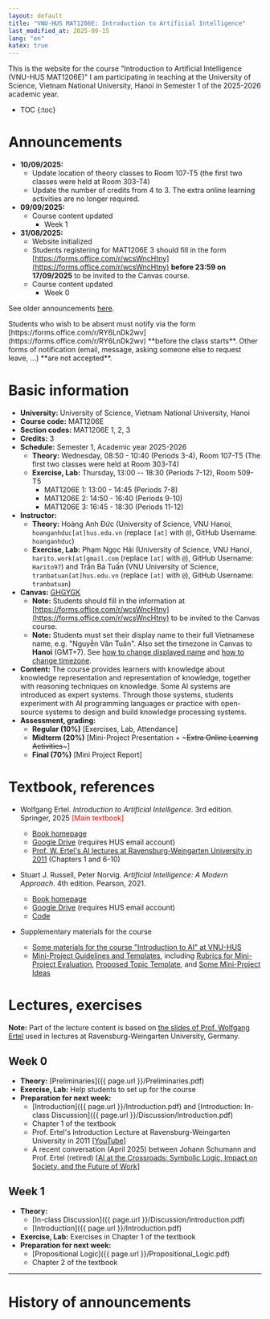 ```yaml
---
layout: default
title: "VNU-HUS MAT1206E: Introduction to Artificial Intelligence"
last_modified_at: 2025-09-15
lang: "en"
katex: true
---
```


<div class="alert alert-info" markdown="1">
This is the website for the course "Introduction to Artificial Intelligence (VNU-HUS MAT1206E)" I am participating in teaching at the University of Science, Vietnam National University, Hanoi in Semester 1 of the 2025-2026 academic year.

* TOC
{:toc}

<h1>Announcements</h1>

* **10/09/2025:**
  * Update location of theory classes to Room 107-T5 (the first two classes were held at Room 303-T4)
  * Update the number of credits from 4 to 3. The extra online learning activities are no longer required.
* **09/09/2025:**
  * Course content updated
    * Week 1
* **31/08/2025:**
  * Website initialized
  * Students registering for MAT1206E 3 should fill in the form [https://forms.office.com/r/wcsWncHtny](https://forms.office.com/r/wcsWncHtny) **before 23:59 on 17/09/2025** to be invited to the Canvas course. 
  * Course content updated
    * Week 0

See older announcements [here](#history-of-announcements).
</div>

<div class="alert alert-primary" role="alert" markdown="1">
Students who wish to be absent must notify via the form [https://forms.office.com/r/RY6LnDk2wv](https://forms.office.com/r/RY6LnDk2wv) **before the class starts**. Other forms of notification (email, message, asking someone else to request leave, ...) **are not accepted**.
</div>

# Basic information
 
* **University:** University of Science, Vietnam National University, Hanoi
* **Course code:** MAT1206E
* **Section codes:** MAT1206E 1, 2, 3
* **Credits:** 3
* **Schedule:** Semester 1, Academic year 2025-2026
  * **Theory:** Wednesday, 08:50 - 10:40 (Periods 3-4), Room 107-T5 (The first two classes were held at Room 303-T4)
  * **Exercise, Lab:** Thursday, 13:00 -- 18:30 (Periods 7-12), Room 509-T5
    * MAT1206E 1: 13:00 - 14:45 (Periods 7-8)
    * MAT1206E 2: 14:50 - 16:40 (Periods 9-10)
    * MAT1206E 3: 16:45 - 18:30 (Periods 11-12)
* **Instructor:**
  * **Theory:** Hoàng Anh Đức (University of Science, VNU Hanoi, `hoanganhduc[at]hus.edu.vn` (replace `[at]` with `@`), GitHub Username: `hoanganhduc`)
  * **Exercise, Lab:** Phạm Ngọc Hải (University of Science, VNU Hanoi, `harito.work[at]gmail.com` (replace `[at]` with `@`), GitHub Username: `Harito97`) and Trần Bá Tuấn (VNU University of Science, `tranbatuan[at]hus.edu.vn` (replace `[at]` with `@`), GitHub Username: `tranbatuan`)
* **Canvas:** [GHGYGK](https://canvas.instructure.com/enroll/GHGYGK)
  * **Note:** Students should fill in the information at [https://forms.office.com/r/wcsWncHtny](https://forms.office.com/r/wcsWncHtny) to be invited to the Canvas course.
  * **Note:** Students must set their display name to their full Vietnamese name, e.g. "Nguyễn Văn Tuấn". Also set the timezone in Canvas to **Hanoi** (GMT+7). See [how to change displayed name](https://community.canvaslms.com/t5/Troubleshooting/Updating-my-displayed-name-in-Canvas/ta-p/853) and [how to change timezone](https://community.canvaslms.com/t5/Canvas-Basics-Guide/How-do-I-set-a-time-zone-in-my-user-account/ta-p/615318).
* **Content:** The course provides learners with knowledge about knowledge representation and representation of knowledge, together with reasoning techniques on knowledge. Some AI systems are introduced as expert systems. Through those systems, students experiment with AI programming languages or practice with open-source systems to design and build knowledge processing systems.
* **Assessment, grading:**
  * **Regular (10%)** [Exercises, Lab, Attendance]
  * **Midterm (20%)** [Mini-Project Presentation + ~~~Extra Online Learning Activities~~~]
  * **Final (70%)** [Mini Project Report]

# Textbook, references

* Wolfgang Ertel. *Introduction to Artificial Intelligence*. 3rd edition. Springer, 2025 <span style="color:red">[Main textbook]</span>
  * [Book homepage](http://www.hs-weingarten.de/~ertel/de/b%C3%BCcher/artificial%20intelligence)
  * [Google Drive](https://drive.google.com/file/d/1BJqgschRX77ys9kJH8FyyKVkF7xkzGNj/) (requires HUS email account)
  * [Prof. W. Ertel's AI lectures at Ravensburg-Weingarten University in 2011](https://www.youtube.com/playlist?list=PL39B5D3AFC249556A) (Chapters 1 and 6-10) 
* Stuart J. Russell, Peter Norvig. *Artificial Intelligence: A Modern Approach*. 4th edition. Pearson, 2021.
  * [Book homepage](https://aima.cs.berkeley.edu)
  * [Google Drive](https://drive.google.com/file/d/1DcyyfFyLyGho4o9V4gZK3gO8Akx_9APi/) (requires HUS email account)
  * [Code](https://github.com/aimacode)

* Supplementary materials for the course
  * [Some materials for the course "Introduction to AI" at VNU-HUS](https://github.com/hoanganhduc/VNU-HUS-IntroAI-Exercises)
  * [Mini-Project Guidelines and Templates](https://github.com/hoanganhduc/VNU-HUS-IntroAI-MiniProject), including [Rubrics for Mini-Project Evaluation](https://github.com/hoanganhduc/VNU-HUS-IntroAI-MiniProject/blob/master/Rubrics.md), [Proposed Topic Template](https://github.com/hoanganhduc/VNU-HUS-IntroAI-MiniProject/blob/master/Proposed%20Topic%20Template.md), and [Some Mini-Project Ideas](https://github.com/hoanganhduc/VNU-HUS-IntroAI-MiniProject/blob/master/Mini-Project%20Ideas.md)

# Lectures, exercises

**Note:** Part of the lecture content is based on [the slides of Prof. Wolfgang Ertel](https://www.hs-weingarten.de/~ertel/de/b%C3%BCcher/artificial%20intelligence/aibook-ertel-slides.pdf) used in lectures at Ravensburg-Weingarten University, Germany.

## Week 0

* **Theory:** [Preliminaries]({{ page.url }}/Preliminaries.pdf)
* **Exercise, Lab:** Help students to set up for the course
* **Preparation for next week:** 
  * [Introduction]({{ page.url }}/Introduction.pdf) and [Introduction: In-class Discussion]({{ page.url }}/Discussion/Introduction.pdf)
  * Chapter 1 of the textbook
  * Prof. Ertel's Introduction Lecture at Ravensburg-Weingarten University in 2011 [[YouTube](https://youtu.be/katiy95_mxo)]
  * A recent conversation (April 2025) between Johann Schumann and Prof. Ertel (retired) [[AI at the Crossroads: Symbolic Logic, Impact on Society, and the Future of Work](https://youtu.be/LDWu3oXnezc)]

## Week 1

* **Theory:** 
  * [In-class Discussion]({{ page.url }}/Discussion/Introduction.pdf)
  * [Introduction]({{ page.url }}/Introduction.pdf)
* **Exercise, Lab:** Exercises in Chapter 1 of the textbook
* **Preparation for next week:** 
  * [Propositional Logic]({{ page.url }}/Propositional_Logic.pdf)
  * Chapter 2 of the textbook

<!--
## Week 2

* **Theory:** 
  * [Discussion]({{ page.url }}/Discussion/Propositional_Logic.pdf)
  * [Propositional Logic]({{ page.url }}/Propositional_Logic.pdf)
* **Exercise, Lab:** Exercises in Chapter 2 of the textbook
* **Preparation for next week:** 
  * [First-order Predicate Logic]({{ page.url }}/First-order_Predicate_Logic.pdf)
  * Chapter 3 of the textbook

## Week 3

* **Theory:** 
  * [Discussion]({{ page.url }}/Discussion/First-order_Predicate_Logic.pdf)
  * [First-order Predicate Logic]({{ page.url }}/First-order_Predicate_Logic.pdf)
* **Exercise, Lab:** Exercises in Chapter 3 of the textbook
* **Preparation for next week:** 
  * [Limitations of Logic]({{ page.url }}/Limitations_of_Logic.pdf)
  * Chapter 4 of the textbook

## Week 4

* **Theory:** 
  * [Discussion]({{ page.url }}/Discussion/Limitations_of_Logic.pdf)
  * [Limitations of Logic]({{ page.url }}/Limitations_of_Logic.pdf)
* **Exercise, Lab:** Exercises in Chapter 4 of the textbook
* **Preparation for next week:** 
  * [Logic Programming with PROLOG]({{ page.url }}/Logic_Programming_with_PROLOG.pdf)
  * Chapter 5 of the textbook

## Week 5

* **Theory:** 
  * [Discussion]({{ page.url }}/Discussion/Logic_Programming_with_PROLOG.pdf)
  * [Logic Programming with PROLOG]({{ page.url }}/Logic_Programming_with_PROLOG.pdf)
* **Exercise, Lab:** Exercises in Chapter 5 of the textbook
* **Preparation for next week:** 
  * [Search, Games, and Problem Solving]({{ page.url }}/Search_Games_and_Problem_Solving.pdf)
  * Chapter 6 of the textbook
  * Prof. Ertel’s Lectures at Ravensburg-Weingarten University in 2011
    - [Introduction (about Search, Games, and Problem Solving)](https://youtu.be/RRO9-QXR0ss&t=2210)
    - [Uninformed Search — Breadth-First Search, Depth-First Search, Iterative Deepening](https://youtu.be/rwefoi__Fk4)
    - [Heuristic Search — Greedy Search, A*-Search, IDA*-Search](https://youtu.be/THZ3YxHAwno)
    - [Games with Opponents — Heuristic Evaluation Functions](https://youtu.be/IW-HI0Pqgsk)

## Week 6

* **Theory:** 
  * [Discussion]({{ page.url }}/Discussion/Search_Games_and_Problem_Solving.pdf)
  * [Search, Games, and Problem Solving]({{ page.url }}/Search_Games_and_Problem_Solving.pdf)
* **Exercise, Lab:** Exercises in Chapter 6 of the textbook
* **Preparation for next week:** 
  * [Reasoning with Uncertainty]({{ page.url }}/Reasoning_with_Uncertainty.pdf)
  * Chapter 7 of the textbook
  * Prof. Ertel’s Lectures at Ravensburg-Weingarten University in 2011
    - [Computing with Probabilities](https://youtu.be/IW-HI0Pqgsk&t=4455)
    - [Computing with Probabilities — The Principle of Maximum Entropy](https://youtu.be/wbbAA8og4D8)
    - [The Maximum Entropy Method](https://youtu.be/MWAWjCUuDUs)
    - [The Maximum Entropy Method — LEXMED](https://youtu.be/sQLzN6zWosY)
    - [LEXMED — Reasoning with Bayesian Networks](https://youtu.be/xfv8xIk1-x4)
    - [Reasoning with Bayesian Networks](https://youtu.be/z-WrA1xbkdY)
    - [Reasoning with Bayesian Networks](https://youtu.be/gMjuL5vMo04)

## Week 7

* **Theory:** 
  * [Discussion]({{ page.url }}/Discussion/Reasoning_with_Uncertainty.pdf)
  * [Reasoning with Uncertainty]({{ page.url }}/Reasoning_with_Uncertainty.pdf)
* **Exercise, Lab:** Exercises in Chapter 7 of the textbook

## Weeks 8-9

In-class time is used for students to work on their mini-projects

## Weeks 10-14

Mini-project presentations and evaluations

-->

-----

# History of announcements
